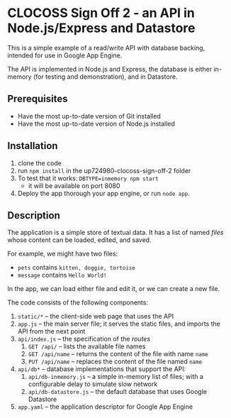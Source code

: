 # CLOCOSS Sign Off 2 - an API in Node.js/Express and Datastore

This is a simple example of a read/write API with database backing, intended for use in Google App Engine.

The API is implemented in Node.js and Express, the database is either in-memory (for testing and demonstration), and in Datastore.

## Prerequisites

- Have the most up-to-date version of Git installed
- Have the most up-to-date version of Node.js installed

## Installation

1. clone the code
2. run `npm install` in the up724980-clocoss-sign-off-2 folder
3. To test that it works: `DBTYPE=inmemory npm start`
   * it will be available on port 8080
4. Deploy the app thorough your app engine, or run `node app`.

## Description

The application is a simple store of textual data. It has a list of named _files_ whose content can be loaded, edited, and saved.

For example, we might have two files:
 * `pets` contains `kitten, doggie, tortoise`
 * `message` contains `Hello World!`

In the app, we can load either file and edit it, or we can create a new file.

The code consists of the following components:

1. `static/*` – the client-side web page that uses the API
2. `app.js` – the main server file; it serves the static files, and imports the API from the next point
3. `api/index.js` – the specification of the _routes_
   1. `GET /api/` – lists the available file names
   2. `GET /api/name` – returns the content of the file with name `name`
   3. `PUT /api/name` – replaces the content of the file named `name`
4. `api/db*` – database implementations that support the API:
   1. `api/db-inmemory.js` – a simple in-memory list of files; with a configurable delay to simulate slow network
   2. `api/db-datastore.js` – the default database that uses Google Datastore
5. `app.yaml` – the application descriptor for Google App Engine
